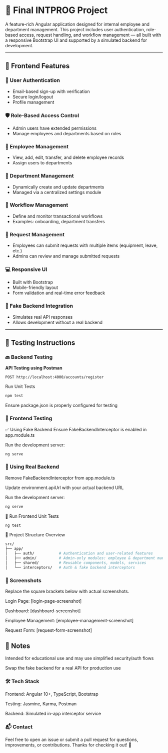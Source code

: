 # 🚀 Final INTPROG Project

A feature-rich Angular application designed for internal employee and department management. This project includes user authentication, role-based access, request handling, and workflow management — all built with a responsive Bootstrap UI and supported by a simulated backend for development.

---

## 🌟 Frontend Features

### 🔐 User Authentication  
- Email-based sign-up with verification  
- Secure login/logout  
- Profile management  

### 🛡️ Role-Based Access Control  
- Admin users have extended permissions  
- Manage employees and departments based on roles  

### 👥 Employee Management  
- View, add, edit, transfer, and delete employee records  
- Assign users to departments  

### 🏢 Department Management  
- Dynamically create and update departments  
- Managed via a centralized settings module  

### 🔄 Workflow Management  
- Define and monitor transactional workflows  
- Examples: onboarding, department transfers  

### 📝 Request Management  
- Employees can submit requests with multiple items (equipment, leave, etc.)  
- Admins can review and manage submitted requests  

### 💻 Responsive UI  
- Built with Bootstrap  
- Mobile-friendly layout  
- Form validation and real-time error feedback  

### 🔧 Fake Backend Integration  
- Simulates real API responses  
- Allows development without a real backend  

---

## 🧪 Testing Instructions

### 🔙 Backend Testing

**API Testing using Postman**  
```http
POST http://localhost:4000/accounts/register
```
Run Unit Tests

```bash
npm test
```
Ensure package.json is properly configured for testing

### 🎨 Frontend Testing
✅ Using Fake Backend
Ensure FakeBackendInterceptor is enabled in app.module.ts

Run the development server:

```bash
ng serve
```
### 🔄 Using Real Backend
Remove FakeBackendInterceptor from app.module.ts

Update environment.apiUrl with your actual backend URL

Run the development server:

```bash
ng serve
```
🧪 Run Frontend Unit Tests
```bash
ng test
```
📂 Project Structure Overview
```bash
src/
├── app/
│   ├── auth/           # Authentication and user-related features
│   ├── admin/          # Admin-only modules: employee & department management
│   ├── shared/         # Reusable components, models, services
│   └── interceptors/   # Auth & fake backend interceptors
```
### 📸 Screenshots
Replace the square brackets below with actual screenshots.

Login Page: [login-page-screenshot]

Dashboard: [dashboard-screenshot]

Employee Management: [employee-management-screenshot]

Request Form: [request-form-screenshot]

## 📌 Notes
Intended for educational use and may use simplified security/auth flows

Swap the fake backend for a real API for production use

### 🛠 Tech Stack
Frontend: Angular 10+, TypeScript, Bootstrap

Testing: Jasmine, Karma, Postman

Backend: Simulated in-app interceptor service

### 📬 Contact
Feel free to open an issue or submit a pull request for questions, improvements, or contributions.
Thanks for checking it out! 🎉


